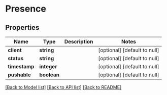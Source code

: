 # Presence

## Properties
Name | Type | Description | Notes
------------ | ------------- | ------------- | -------------
**client** | **string** |  | [optional] [default to null]
**status** | **string** |  | [optional] [default to null]
**timestamp** | **integer** |  | [optional] [default to null]
**pushable** | **boolean** |  | [optional] [default to null]

[[Back to Model list]](../README.md#documentation-for-models) [[Back to API list]](../README.md#documentation-for-api-endpoints) [[Back to README]](../README.md)


